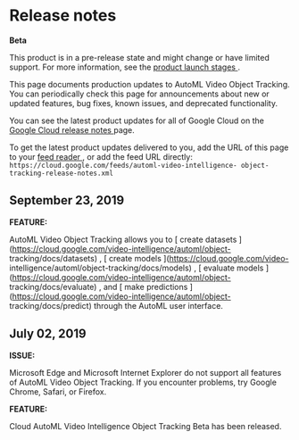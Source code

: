 #  Release notes

**Beta**

This product is in a pre-release state and might change or have limited
support. For more information, see the [ product launch stages
](/products#product-launch-stages) .

This page documents production updates to AutoML Video Object Tracking. You
can periodically check this page for announcements about new or updated
features, bug fixes, known issues, and deprecated functionality.

You can see the latest product updates for all of Google Cloud on the [ Google
Cloud release notes ](/release-notes) page.

To get the latest product updates delivered to you, add the URL of this page
to your [ feed reader
](https://wikipedia.org/wiki/Comparison_of_feed_aggregators) , or add the feed
URL directly: ` https://cloud.google.com/feeds/automl-video-intelligence-
object-tracking-release-notes.xml `

##  September 23, 2019

**FEATURE:**

AutoML Video Object Tracking allows you to [ create datasets
](https://cloud.google.com/video-intelligence/automl/object-
tracking/docs/datasets) , [ create models ](https://cloud.google.com/video-
intelligence/automl/object-tracking/docs/models) , [ evaluate models
](https://cloud.google.com/video-intelligence/automl/object-
tracking/docs/evaluate) , and [ make predictions
](https://cloud.google.com/video-intelligence/automl/object-
tracking/docs/predict) through the AutoML user interface.

##  July 02, 2019

**ISSUE:**

Microsoft Edge and Microsoft Internet Explorer do not support all features of
AutoML Video Object Tracking. If you encounter problems, try Google Chrome,
Safari, or Firefox.

**FEATURE:**

Cloud AutoML Video Intelligence Object Tracking Beta has been released.

